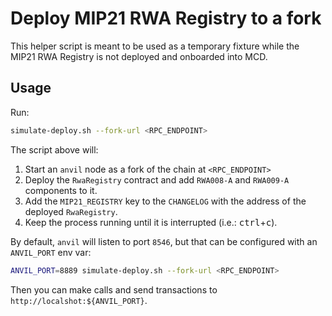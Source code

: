 # Deploy MIP21 RWA Registry to a fork

This helper script is meant to be used as a temporary fixture while the MIP21 RWA Registry is not deployed and onboarded
into MCD.

## Usage

Run:

```bash
simulate-deploy.sh --fork-url <RPC_ENDPOINT>
```

The script above will:

1. Start an `anvil` node as a fork of the chain at `<RPC_ENDPOINT>`
2. Deploy the `RwaRegistry` contract and add `RWA008-A` and `RWA009-A` components to it.
3. Add the `MIP21_REGISTRY` key to the `CHANGELOG` with the address of the deployed `RwaRegistry`.
4. Keep the process running until it is interrupted (i.e.: <kbd>ctrl</kbd>+<kbd>c</kbd>).

By default, `anvil` will listen to port `8546`, but that can be configured with an `ANVIL_PORT` env var:

```bash
ANVIL_PORT=8889 simulate-deploy.sh --fork-url <RPC_ENDPOINT>
```

Then you can make calls and send transactions to `http://localshot:${ANVIL_PORT}`.
